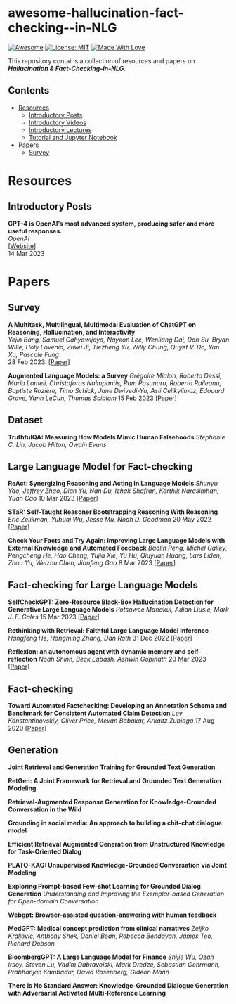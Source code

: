 # awesome-hallucination-fact-checking--in-NLG
[![Awesome](https://cdn.rawgit.com/sindresorhus/awesome/d7305f38d29fed78fa85652e3a63e154dd8e8829/media/badge.svg)](https://github.com/hee9joon/Awesome-Diffusion-Models) 
[![License: MIT](https://img.shields.io/badge/License-MIT-green.svg)](https://opensource.org/licenses/MIT)
[![Made With Love](https://img.shields.io/badge/Made%20With-Love-red.svg)](https://github.com/chetanraj/awesome-github-badges)

This repository contains a collection of resources and papers on ***Hallucination & Fact-Checking-in-NLG***.

## Contents
- [Resources](#resources)
  - [Introductory Posts](#introductory-posts)
  - [Introductory Videos](#introductory-videos)
  - [Introductory Lectures](#introductory-lectures)
  - [Tutorial and Jupyter Notebook](#tutorial-and-jupyter-notebook)
- [Papers](#papers)
  - [Survey](#survey)


# Resources
## Introductory Posts
**GPT-4 is OpenAI’s most advanced system, producing safer and more useful responses.** \
*OpenAI* \
[[Website](https://openai.com/product/gpt-4)] \
14 Mar 2023



# Papers

## Survey

**A Multitask, Multilingual, Multimodal Evaluation of ChatGPT on Reasoning, Hallucination, and Interactivity** \
*Yejin Bang, Samuel Cahyawijaya, Nayeon Lee, Wenliang Dai, Dan Su, Bryan Wilie, Holy Lovenia, Ziwei Ji, Tiezheng Yu, Willy Chung, Quyet V. Do, Yan Xu, Pascale Fung* \
28 Feb 2023. [[Paper](https://arxiv.org/abs/2302.04023)] 

**Augmented Language Models: a Survey**
*Grégoire Mialon, Roberto Dessì, Maria Lomeli, Christoforos Nalmpantis, Ram Pasunuru, Roberta Raileanu, Baptiste Rozière, Timo Schick, Jane Dwivedi-Yu, Asli Celikyilmaz, Edouard Grave, Yann LeCun, Thomas Scialom*
15 Feb 2023 [[Paper](https://arxiv.org/abs/2302.07842)]

## Dataset

**TruthfulQA: Measuring How Models Mimic Human Falsehoods**
*Stephanie C. Lin, Jacob Hilton, Owain Evans*

## Large Language Model for Fact-checking
**ReAct: Synergizing Reasoning and Acting in Language Models**
*Shunyu Yao, Jeffrey Zhao, Dian Yu, Nan Du, Izhak Shafran, Karthik Narasimhan, Yuan Cao*
10 Mar 2023 [[Paper](https://arxiv.org/abs/2210.03629)]

**STaR: Self-Taught Reasoner Bootstrapping Reasoning With Reasoning**
*Eric Zelikman, Yuhuai Wu, Jesse Mu, Noah D. Goodman*
20 May 2022 [[Paper](https://arxiv.org/abs/2203.14465)]

**Check Your Facts and Try Again: Improving Large Language Models with External Knowledge and Automated Feedback**
*Baolin Peng, Michel Galley, Pengcheng He, Hao Cheng, Yujia Xie, Yu Hu, Qiuyuan Huang, Lars Liden, Zhou Yu, Weizhu Chen, Jianfeng Gao*
8 Mar 2023  [[Paper](https://arxiv.org/abs/2302.12813)]

## Fact-checking for Large Language Models

**SelfCheckGPT: Zero-Resource Black-Box Hallucination Detection for Generative Large Language Models**
*Potsawee Manakul, Adian Liusie, Mark J. F. Gales*
15 Mar 2023 [[Paper](https://arxiv.org/abs/2303.08896)]

**Rethinking with Retrieval: Faithful Large Language Model Inference**
*Hangfeng He, Hongming Zhang, Dan Roth*
31 Dec 2022 [[Paper](https://arxiv.org/abs/2301.00303)]

**Reflexion: an autonomous agent with dynamic memory and self-reflection**
*Noah Shinn, Beck Labash, Ashwin Gopinath*
20 Mar 2023 [[Paper](https://arxiv.org/abs/2303.11366)]

## Fact-checking

**Toward Automated Factchecking: Developing an Annotation Schema and Benchmark for Consistent Automated Claim Detection**
*Lev Konstantinovskiy, Oliver Price, Mevan Babakar, Arkaitz Zubiaga*
17 Aug 2020 [[Paper](https://arxiv.org/abs/1809.08193)]


## Generation


**Joint Retrieval and Generation Training for Grounded Text Generation**

**RetGen: A Joint Framework for Retrieval and Grounded Text Generation Modeling**

**Retrieval-Augmented Response Generation for Knowledge-Grounded Conversation in the Wild**

**Grounding in social media: An approach to building a chit-chat dialogue model**

**Efficient Retrieval Augmented Generation from Unstructured Knowledge for Task-Oriented Dialog**

**PLATO-KAG: Unsupervised Knowledge-Grounded Conversation via Joint Modeling**

**Exploring Prompt-based Few-shot Learning for Grounded Dialog Generation**
*Understanding and Improving the Exemplar-based Generation for Open-domain Conversation*


**Webgpt: Browser-assisted question-answering with human feedback**

**MedGPT: Medical concept prediction from clinical narratives**
*Zeljko Kraljevic, Anthony Shek, Daniel Bean, Rebecca Bendayan, James Teo, Richard Dobson*

**BloombergGPT: A Large Language Model for Finance**
*Shijie Wu, Ozan Irsoy, Steven Lu, Vadim Dabravolski, Mark Dredze, Sebastian Gehrmann, Prabhanjan Kambadur, David Rosenberg, Gideon Mann*


**There Is No Standard Answer: Knowledge-Grounded Dialogue Generation with Adversarial Activated Multi-Reference Learning**









